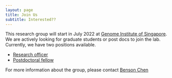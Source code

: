 ```yaml
---
layout: page
title: Join Us
subtitle: Interested??
---
```


This research group will start in July 2022 at [Genome Institute of Singapore](https://www.a-star.edu.sg/gis). We are actively looking for graduate students or post docs to join the lab.
Currently, we have two positions available.
- [Research officer](https://careers.a-star.edu.sg/JobDetails.aspx?ID=un1lK95G7qvLcdGPZuynCQ%3d%3d)
- [Postdoctoral fellow](https://careers.a-star.edu.sg/JobDetails.aspx?ID=avzgH9GDNahOTZqd93tl%2fQ%3d%3d)

For more information about the group, please contact [Benson Chen](b5chen@health.ucsd.edu)
